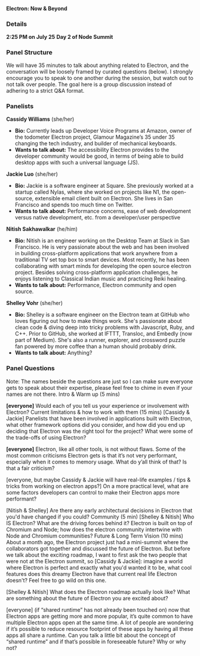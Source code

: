 #### Electron: Now & Beyond

### Details

**2:25 PM on July 25**
**Day 2 of Node Summit**

### Panel Structure

We will have 35 minutes to talk about anything related to Electron, and the conversation will be loosely framed by curated questions (below). I strongly encourage you to speak to one another during the session, but watch out to not talk over people. The goal here is a group discussion instead of adhering to a strict Q&A format.

### Panelists
**Cassidy Williams** (she/her)
* **Bio:** Currently leads up Developer Voice Programs at Amazon, owner of the todometer Electron project, Glamour Magazine’s 35 under 35 changing the tech industry, and builder of mechanical keyboards.
* **Wants to talk about:** The accessibility Electron provides to the developer community would be good, in terms of being able to build desktop apps with such a universal language (JS).

**Jackie Luo** (she/her)
* **Bio:** Jackie is a software engineer at Square. She previously worked at a startup called Nylas, where she worked on projects like N1, the open-source, extensible email client built on Electron. She lives in San Francisco and spends too much time on Twitter.
* **Wants to talk about:** Performance concerns, ease of web development versus native development, etc. from a developer/user perspective

**Nitish Sakhawalkar** (he/him)
* **Bio:** Nitish is an engineer working on the Desktop Team at Slack in San Francisco. He is very passionate about the web and has been involved in building cross-platform applications that work anywhere from a traditional TV set top box to smart devices. Most recently, he has been collaborating with smart minds for developing the open source electron project. Besides solving cross-platform application challenges, he enjoys listening to Classical Indian music and practicing Reiki healing.
* **Wants to talk about:** Performance, Electron community and open source.

**Shelley Vohr** (she/her)
* **Bio:** Shelley is a software engineer on the Electron team at GitHub who loves figuring out how to make things work. She's passionate about clean code & diving deep into tricky problems with Javascript, Ruby, and C++. Prior to GitHub, she worked at IFTTT, Transloc, and Embedly (now part of Medium). She's also a runner, explorer, and crossword puzzle fan powered by more coffee than a human should probably drink.
* **Wants to talk about:** Anything?

### Panel Questions

Note: The names beside the questions are just so I can make sure everyone gets to speak about their expertise, please feel free to chime in even if your names are not there.
Intro & Warm up (5 mins)

**[everyone]** Would each of you tell us your experience or involvement with Electron?
Current limitations & how to work with them (15 mins)
[Cassidy & Jackie] Panelists that have been involved in applications built with Electron, what other framework options did you consider, and how did you end up deciding that Electron was the right tool for the project? What were some of the trade-offs of using Electron?

**[everyone]** Electron, like all other tools, is not without flaws. Some of the most common criticisms Electron gets is that it’s not very performant, especially when it comes to memory usage. What do y’all think of that? Is that a fair criticism?

[everyone, but maybe Cassidy & Jackie will have real-life examples / tips & tricks from working on electron apps?] On a more practical level, what are some factors developers can control to make their Electron apps more performant?

[Nitish & Shelley] Are there any early architectural decisions in Electron that you'd have changed if you could?
Community (5 min)
[Shelley & Nitish]
Who IS Electron? What are the driving forces behind it?
Electron is built on top of Chromium and Node; how does the electron community intertwine with Node and Chromium communities?
Future & Long Term Vision (10 mins)
About a month ago, the Electron project just had a mini-summit where the collaborators got together and discussed the future of Electron. But before we talk about the exciting roadmap, I want to first ask the two people that were not at the Electron summit, so [Cassidy & Jackie]: imagine a world where Electron is perfect and exactly what you'd wanted it to be, what cool features does this dreamy Electron have that current real life Electron doesn't? Feel free to go wild on this one.

[Shelley & Nitish] What does the Electron roadmap actually look like? What are something about the future of Electron you are excited about?

[everyone] (if “shared runtime” has not already been touched on) now that Electron apps are getting more and more popular, it’s quite common to have multiple Electron apps open at the same time. A lot of people are wondering if it’s possible to reduce resource footprint of these apps by having all these apps all share a runtime. Can you talk a little bit about the concept of “shared runtime” and if that’s possible in foreseeable future? Why or why not?

